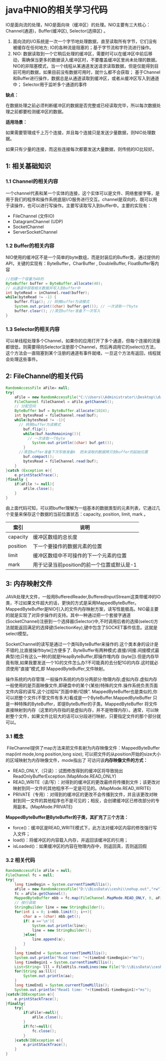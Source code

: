 # java中NIO的相关学习代码

​     IO是面向流的处理，NIO是面向块（缓冲区）的处理。NIO主要有三大核心：Channel(通道)，Buffer(缓冲区), Selector(选择区) 。

1. 面向流的I/O系统是一次一个字节地处理数据，直至读取所有字节，它们没有被缓存在任何地方;  IO的各种流是阻塞的；基于字节流和字符流进行操作。
2. NIO: 数据读取到一个它稍后处理的缓冲区，需要时可以在缓冲区中前后移动，需确保当更多的数据读入缓冲区时，不要覆盖缓冲区里尚未处理的数据。NIO的非阻塞模式，当一个线程从某通道发送请求读取数据，但是仅能得到目前可用的数据，如果目前没有数据可用时，就什么都不会获取； 基于Channel和Buffer进行操作，数据总是从通道读取到缓冲区，或者从缓冲区写入到通道中； Selector用于监听多个通道的事件

**缺点：**

​     在数据处理之前必须判断缓冲区的数据是否完整或已经读取完毕，所以每次数据处理之前都要检测缓冲区的数据。

**适用场景：**

  如果需要管理成千上万个连接，并且每个连接只是发送少量数据，则NIO处理数据。

  如果只有少量的连接，而这些连接每次都要发送大量数据，则传统的IO比较好。



## 1: 相关基础知识

### 1.1  Channel的相关内容

  一个channel代表和某一个实体的连接，这个实体可以是文件、网络套接字等，是用于我们的程序和操作系统底层I/O服务进行交互。channel是双向的，既可以用于读操作，也可以进行写操作。主要写读取写入到buffer中。主要的实现有：

- FileChannel  (文件IO)
- DatagramChannel   (UDP)
- SocketChannel  
- ServerSocketChannel



### 1.2  Buffer的相关内容

  NIO使用的缓冲区不是一个简单的byte数组，而是封装后的Buffer类，通过提供的API，关键的实现有：ByteBuffer，CharBuffer , DoubleBuffer, FloatBuffer等内容

```java
//创建一个容量为48的
ByteBuffer buffer = ByteBuffer.allocate(48);
// 从通道中获取相关数据并写入到buffer中
int byteRead = inChannel.read(buffer);
while(byteRead != -1) {
    buffer.flip(); // 转换buffer为读模式
    System.out.print((char) buffer.get()); // 一次读取一个byte
    buffer.clear(); //清空buffer准备下⼀次写⼊
}
```

### 1.3  Selector的相关内容

  可以单线程处理多个Channel，如果你的应用打开了多个通道，但每个连接的流量都很低，则需要得向Selector注册那个Channel，然后再调用它的select()方法，这个方法会一直阻塞到某个注册的通道有事件就绪，一旦这个方法有返回，线程就会处理这些事件。



## 2: FileChannel的相关代码

```java
RandomAccessFile aFile= null;
try{
    aFile = new RandomAccessFile("C:\\Users\\Administrator\\Desktop\\data1.txt","rw");
    FileChannel fileChannel = aFile.getChannel();
    // 分配空间
    ByteBuffer buf = ByteBuffer.allocate(1024);
    int bytesRead = fileChannel.read(buf);
    while(bytesRead != -1){
      // 转换buffer为读模式
        buf.flip();
        while(buf.hasRemaining()){
          // 一次读取一个byte
            System.out.println((char) buf.get());
        }
      //清空buffer准备下次写做准备k  把未读取的数据拷贝到buffer的起始位置
        buf.compact();
        bytesRead = fileChannel.read(buf);
    }
}catch (Exception e){
    e.printStackTrace();
}finally {
    if(aFile != null){
        aFile.close();
    }
}
```

  由上面代码可知，可以把buffer理解为一组基本的数据类型的元素列表，它通过几个变量来保存这个数据的当前位置状态：capacity, position, limit, mark 。

| 索引       | 说明                         |
| -------- | -------------------------- |
| capacity | 缓冲区数组的总长度                  |
| position | 下一个要操作的数据元素的位置             |
| limit    | 缓冲区数组中不可操作的下一个元素的位置        |
| mark     | 用于记录当前position的前一个位置或默认是-1 |



## 3: 内存映射文件

​      JAVA处理大文件，一般用BufferedReader,BufferedInputStream这类带缓冲的IO类，不过如果文件超大的话，更快的方式是采用MappedByteBuffer。 MappedByteBuffer是NIO引入的文件内存映射方案，读写性能极高。NIO最主要的就是实现了对异步操作的支持。其中一种通过把一个套接字通道(SocketChannel)注册到一个选择器(Selector)中,不时调用后者的选择(select)方法就能返回满足的选择键(SelectionKey),键中包含了SOCKET事件信息。这就是select模型。

​    SocketChannel的读写是通过一个类叫ByteBuffer来操作的.这个类本身的设计是不错的,比直接操作byte[]方便多了. ByteBuffer有两种模式:直接/间接.间接模式最典型(也只有这么一种)的就是HeapByteBuffer,即操作堆内存 (byte[]).但是内存毕竟有限,如果我要发送一个1G的文件怎么办?不可能真的去分配1G的内存.这时就必须使用”直接”模式,即 MappedByteBuffer,文件映射。

​    操作系统的内存管理.一般操作系统的内存分两部分:物理内存;虚拟内存.虚拟内存一般使用的是页面映像文件,即硬盘中的某个(某些)特殊的文件.操作系统负责页面文件内容的读写,这个过程叫”页面中断/切换”. MappedByteBuffer也是类似的,你可以把整个文件(不管文件有多大)看成是一个ByteBuffer.MappedByteBuffer 只是一种特殊的ByteBuffer，即是ByteBuffer的子类。MappedByteBuffer 将文件直接映射到内存（这里的内存指的是虚拟内存，并不是物理内存）。通常，可以映射整个文件，如果文件比较大的话可以分段进行映射，只要指定文件的那个部分就可以。

### 3.1 概念

​    FileChannel提供了map方法来把文件影射为内存映像文件：MappedByteBuffer map(int mode,long position,long size); 可以把文件的从position开始的size大小的区域映射为内存映像文件，mode指出了 可访问该**内存映像文件的方式：**

- READ_ONLY,（只读）：试图修改得到的缓冲区将导致抛出 ReadOnlyBufferException.(MapMode.READ_ONLY)
- READ_WRITE（读/写）：对得到的缓冲区的更改最终将传播到文件；该更改对映射到同一文件的其他程序不一定是可见的。(MapMode.READ_WRITE)
- PRIVATE（专用）：对得到的缓冲区的更改不会传播到文件，并且该更改对映射到同一文件的其他程序也不是可见的；相反，会创建缓冲区已修改部分的专用副本。(MapMode.PRIVATE)

**MappedByteBuffer是ByteBuffer的子类，其扩充了三个方法：**

- force()：缓冲区是READ_WRITE模式下，此方法对缓冲区内容的修改强行写入文件；
- load()：将缓冲区的内容载入内存，并返回该缓冲区的引用；
- isLoaded()：如果缓冲区的内容在物理内存中，则返回真，否则返回假

### 3.2 相关代码

```java
RandomAccessFile aFile = null;
FileChannel fc = null;
try{
    long timeBegin = System.currentTimeMillis();
    aFile = new RandomAccessFile("D:\\BissData\\ceshi\\nohup.out","rw");
    fc = aFile.getChannel();
    MappedByteBuffer mbb = fc.map(FileChannel.MapMode.READ_ONLY, 0, aFile.length());
    // 按行读取
    StringBuilder line = new StringBuilder();
    for(int i = 0; i<mbb.limit(); i++){
        char a = (char) mbb.get();
        if( a =='\n'){
            System.out.println(line);
            line = new StringBuilder();
        }else{
            line.append(a);
        }
    }
    long timeEnd = System.currentTimeMillis();
    System.out.println("Read time: "+(timeEnd-timeBegin)+"ms");
    long timeBegin1 = System.currentTimeMillis();
    List<String> lll = FileUtils.readLines(new File("D:\\BissData\\ceshi\\nohup.out"));
    for(String aa:lll){
        System.out.println(aa);
    }
    long timeEnd1 = System.currentTimeMillis();
    System.out.println("Read1 time: "+(timeEnd1-timeBegin1)+"ms");
}catch(IOException e){
    e.printStackTrace();
}finally{
    try{
        if(aFile!=null){
            aFile.close();
        }
        if(fc!=null){
            fc.close();
        }
    }catch(IOException e){
        e.printStackTrace();
    }
}
```

























